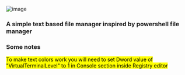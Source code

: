 ![image](https://user-images.githubusercontent.com/67780454/172840724-7209892b-76e3-4323-86bd-6c55c4388201.png)

### A simple text based file manager inspired by powershell file manager


### Some notes
<mark>To make text colors work you will need to set Dword value of "VirtualTerminalLevel" to 1 in Console section inside Registry editor </mark>

